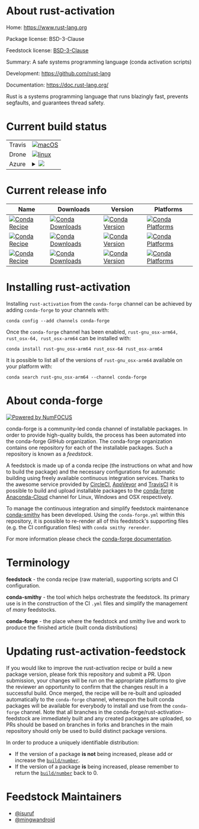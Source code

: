 About rust-activation
=====================

Home: https://www.rust-lang.org

Package license: BSD-3-Clause

Feedstock license: [BSD-3-Clause](https://github.com/conda-forge/rust-activation-feedstock/blob/master/LICENSE.txt)

Summary: A safe systems programming language (conda activation scripts)

Development: https://github.com/rust-lang

Documentation: https://doc.rust-lang.org/

Rust is a systems programming language that runs blazingly fast,
prevents segfaults, and guarantees thread safety.


Current build status
====================


<table><tr>
    <td>Travis</td>
    <td>
      <a href="https://travis-ci.com/conda-forge/rust-activation-feedstock">
        <img alt="macOS" src="https://img.shields.io/travis/com/conda-forge/rust-activation-feedstock/master.svg?label=macOS">
      </a>
    </td>
  </tr><tr>
    <td>Drone</td>
    <td>
      <a href="https://cloud.drone.io/conda-forge/rust-activation-feedstock">
        <img alt="linux" src="https://img.shields.io/drone/build/conda-forge/rust-activation-feedstock/master.svg?label=Linux">
      </a>
    </td>
  </tr>
    
  <tr>
    <td>Azure</td>
    <td>
      <details>
        <summary>
          <a href="https://dev.azure.com/conda-forge/feedstock-builds/_build/latest?definitionId=10833&branchName=master">
            <img src="https://dev.azure.com/conda-forge/feedstock-builds/_apis/build/status/rust-activation-feedstock?branchName=master">
          </a>
        </summary>
        <table>
          <thead><tr><th>Variant</th><th>Status</th></tr></thead>
          <tbody><tr>
              <td>linux_64_channel_targetsconda-forge_maincross_target_platformlinux-64rust_archx86_64-unknown-linux-gnurust_arch_envX86_64_UNKNOWN_LINUX_GNUrust_default_ccx86_64-conda-linux-gnu-ccversion1.49.0</td>
              <td>
                <a href="https://dev.azure.com/conda-forge/feedstock-builds/_build/latest?definitionId=10833&branchName=master">
                  <img src="https://dev.azure.com/conda-forge/feedstock-builds/_apis/build/status/rust-activation-feedstock?branchName=master&jobName=linux&configuration=linux_64_channel_targetsconda-forge_maincross_target_platformlinux-64rust_archx86_64-unknown-linux-gnurust_arch_envX86_64_UNKNOWN_LINUX_GNUrust_default_ccx86_64-conda-linux-gnu-ccversion1.49.0" alt="variant">
                </a>
              </td>
            </tr><tr>
              <td>linux_64_channel_targetsconda-forge_maincross_target_platformlinux-aarch64rust_archaarch64-unknown-linux-gnurust_arch_envAARCH64_UNKNOWN_LINUX_GNUrust_default_ccaarch64-conda-linux-gnu-ccversion1.49.0</td>
              <td>
                <a href="https://dev.azure.com/conda-forge/feedstock-builds/_build/latest?definitionId=10833&branchName=master">
                  <img src="https://dev.azure.com/conda-forge/feedstock-builds/_apis/build/status/rust-activation-feedstock?branchName=master&jobName=linux&configuration=linux_64_channel_targetsconda-forge_maincross_target_platformlinux-aarch64rust_archaarch64-unknown-linux-gnurust_arch_envAARCH64_UNKNOWN_LINUX_GNUrust_default_ccaarch64-conda-linux-gnu-ccversion1.49.0" alt="variant">
                </a>
              </td>
            </tr><tr>
              <td>linux_64_channel_targetsconda-forge_maincross_target_platformlinux-ppc64lerust_archpowerpc64le-unknown-linux-gnurust_arch_envPOWERPC64LE_UNKNOWN_LINUX_GNUrust_default_ccpowerpc64le-conda-linux-gnu-ccversion1.49.0</td>
              <td>
                <a href="https://dev.azure.com/conda-forge/feedstock-builds/_build/latest?definitionId=10833&branchName=master">
                  <img src="https://dev.azure.com/conda-forge/feedstock-builds/_apis/build/status/rust-activation-feedstock?branchName=master&jobName=linux&configuration=linux_64_channel_targetsconda-forge_maincross_target_platformlinux-ppc64lerust_archpowerpc64le-unknown-linux-gnurust_arch_envPOWERPC64LE_UNKNOWN_LINUX_GNUrust_default_ccpowerpc64le-conda-linux-gnu-ccversion1.49.0" alt="variant">
                </a>
              </td>
            </tr><tr>
              <td>linux_64_channel_targetsconda-forge_maincross_target_platformosx-64rust_archx86_64-apple-darwinrust_arch_envX86_64_APPLE_DARWINrust_default_ccx86_64-apple-darwin13.4.0-clangversion1.49.0</td>
              <td>
                <a href="https://dev.azure.com/conda-forge/feedstock-builds/_build/latest?definitionId=10833&branchName=master">
                  <img src="https://dev.azure.com/conda-forge/feedstock-builds/_apis/build/status/rust-activation-feedstock?branchName=master&jobName=linux&configuration=linux_64_channel_targetsconda-forge_maincross_target_platformosx-64rust_archx86_64-apple-darwinrust_arch_envX86_64_APPLE_DARWINrust_default_ccx86_64-apple-darwin13.4.0-clangversion1.49.0" alt="variant">
                </a>
              </td>
            </tr><tr>
              <td>linux_64_channel_targetsconda-forge_maincross_target_platformosx-arm64rust_archaarch64-apple-darwinrust_arch_envAARCH64_APPLE_DARWINrust_default_ccarm64-apple-darwin20.0.0-clangversion1.49.0</td>
              <td>
                <a href="https://dev.azure.com/conda-forge/feedstock-builds/_build/latest?definitionId=10833&branchName=master">
                  <img src="https://dev.azure.com/conda-forge/feedstock-builds/_apis/build/status/rust-activation-feedstock?branchName=master&jobName=linux&configuration=linux_64_channel_targetsconda-forge_maincross_target_platformosx-arm64rust_archaarch64-apple-darwinrust_arch_envAARCH64_APPLE_DARWINrust_default_ccarm64-apple-darwin20.0.0-clangversion1.49.0" alt="variant">
                </a>
              </td>
            </tr><tr>
              <td>linux_64_channel_targetsconda-forge_rust_devcross_target_platformlinux-64rust_archx86_64-unknown-linux-gnurust_arch_envX86_64_UNKNOWN_LINUX_GNUrust_default_ccx86_64-conda-linux-gnu-ccversion1.49.0.dev20201015</td>
              <td>
                <a href="https://dev.azure.com/conda-forge/feedstock-builds/_build/latest?definitionId=10833&branchName=master">
                  <img src="https://dev.azure.com/conda-forge/feedstock-builds/_apis/build/status/rust-activation-feedstock?branchName=master&jobName=linux&configuration=linux_64_channel_targetsconda-forge_rust_devcross_target_platformlinux-64rust_archx86_64-unknown-linux-gnurust_arch_envX86_64_UNKNOWN_LINUX_GNUrust_default_ccx86_64-conda-linux-gnu-ccversion1.49.0.dev20201015" alt="variant">
                </a>
              </td>
            </tr><tr>
              <td>linux_64_channel_targetsconda-forge_rust_devcross_target_platformlinux-aarch64rust_archaarch64-unknown-linux-gnurust_arch_envAARCH64_UNKNOWN_LINUX_GNUrust_default_ccaarch64-conda-linux-gnu-ccversion1.49.0.dev20201015</td>
              <td>
                <a href="https://dev.azure.com/conda-forge/feedstock-builds/_build/latest?definitionId=10833&branchName=master">
                  <img src="https://dev.azure.com/conda-forge/feedstock-builds/_apis/build/status/rust-activation-feedstock?branchName=master&jobName=linux&configuration=linux_64_channel_targetsconda-forge_rust_devcross_target_platformlinux-aarch64rust_archaarch64-unknown-linux-gnurust_arch_envAARCH64_UNKNOWN_LINUX_GNUrust_default_ccaarch64-conda-linux-gnu-ccversion1.49.0.dev20201015" alt="variant">
                </a>
              </td>
            </tr><tr>
              <td>linux_64_channel_targetsconda-forge_rust_devcross_target_platformlinux-ppc64lerust_archpowerpc64le-unknown-linux-gnurust_arch_envPOWERPC64LE_UNKNOWN_LINUX_GNUrust_default_ccpowerpc64le-conda-linux-gnu-ccversion1.49.0.dev20201015</td>
              <td>
                <a href="https://dev.azure.com/conda-forge/feedstock-builds/_build/latest?definitionId=10833&branchName=master">
                  <img src="https://dev.azure.com/conda-forge/feedstock-builds/_apis/build/status/rust-activation-feedstock?branchName=master&jobName=linux&configuration=linux_64_channel_targetsconda-forge_rust_devcross_target_platformlinux-ppc64lerust_archpowerpc64le-unknown-linux-gnurust_arch_envPOWERPC64LE_UNKNOWN_LINUX_GNUrust_default_ccpowerpc64le-conda-linux-gnu-ccversion1.49.0.dev20201015" alt="variant">
                </a>
              </td>
            </tr><tr>
              <td>linux_64_channel_targetsconda-forge_rust_devcross_target_platformosx-64rust_archx86_64-apple-darwinrust_arch_envX86_64_APPLE_DARWINrust_default_ccx86_64-apple-darwin13.4.0-clangversion1.49.0.dev20201015</td>
              <td>
                <a href="https://dev.azure.com/conda-forge/feedstock-builds/_build/latest?definitionId=10833&branchName=master">
                  <img src="https://dev.azure.com/conda-forge/feedstock-builds/_apis/build/status/rust-activation-feedstock?branchName=master&jobName=linux&configuration=linux_64_channel_targetsconda-forge_rust_devcross_target_platformosx-64rust_archx86_64-apple-darwinrust_arch_envX86_64_APPLE_DARWINrust_default_ccx86_64-apple-darwin13.4.0-clangversion1.49.0.dev20201015" alt="variant">
                </a>
              </td>
            </tr><tr>
              <td>linux_64_channel_targetsconda-forge_rust_devcross_target_platformosx-arm64rust_archaarch64-apple-darwinrust_arch_envAARCH64_APPLE_DARWINrust_default_ccarm64-apple-darwin20.0.0-clangversion1.49.0.dev20201015</td>
              <td>
                <a href="https://dev.azure.com/conda-forge/feedstock-builds/_build/latest?definitionId=10833&branchName=master">
                  <img src="https://dev.azure.com/conda-forge/feedstock-builds/_apis/build/status/rust-activation-feedstock?branchName=master&jobName=linux&configuration=linux_64_channel_targetsconda-forge_rust_devcross_target_platformosx-arm64rust_archaarch64-apple-darwinrust_arch_envAARCH64_APPLE_DARWINrust_default_ccarm64-apple-darwin20.0.0-clangversion1.49.0.dev20201015" alt="variant">
                </a>
              </td>
            </tr><tr>
              <td>linux_aarch64_channel_targetsconda-forge_mainversion1.49.0</td>
              <td>
                <a href="https://dev.azure.com/conda-forge/feedstock-builds/_build/latest?definitionId=10833&branchName=master">
                  <img src="https://dev.azure.com/conda-forge/feedstock-builds/_apis/build/status/rust-activation-feedstock?branchName=master&jobName=linux&configuration=linux_aarch64_channel_targetsconda-forge_mainversion1.49.0" alt="variant">
                </a>
              </td>
            </tr><tr>
              <td>linux_aarch64_channel_targetsconda-forge_rust_devversion1.49.0.dev20201015</td>
              <td>
                <a href="https://dev.azure.com/conda-forge/feedstock-builds/_build/latest?definitionId=10833&branchName=master">
                  <img src="https://dev.azure.com/conda-forge/feedstock-builds/_apis/build/status/rust-activation-feedstock?branchName=master&jobName=linux&configuration=linux_aarch64_channel_targetsconda-forge_rust_devversion1.49.0.dev20201015" alt="variant">
                </a>
              </td>
            </tr><tr>
              <td>linux_ppc64le_channel_targetsconda-forge_mainversion1.49.0</td>
              <td>
                <a href="https://dev.azure.com/conda-forge/feedstock-builds/_build/latest?definitionId=10833&branchName=master">
                  <img src="https://dev.azure.com/conda-forge/feedstock-builds/_apis/build/status/rust-activation-feedstock?branchName=master&jobName=linux&configuration=linux_ppc64le_channel_targetsconda-forge_mainversion1.49.0" alt="variant">
                </a>
              </td>
            </tr><tr>
              <td>linux_ppc64le_channel_targetsconda-forge_rust_devversion1.49.0.dev20201015</td>
              <td>
                <a href="https://dev.azure.com/conda-forge/feedstock-builds/_build/latest?definitionId=10833&branchName=master">
                  <img src="https://dev.azure.com/conda-forge/feedstock-builds/_apis/build/status/rust-activation-feedstock?branchName=master&jobName=linux&configuration=linux_ppc64le_channel_targetsconda-forge_rust_devversion1.49.0.dev20201015" alt="variant">
                </a>
              </td>
            </tr><tr>
              <td>osx_64_channel_targetsconda-forge_maincross_target_platformosx-64rust_archx86_64-apple-darwinrust_arch_envX86_64_APPLE_DARWINrust_default_ccx86_64-apple-darwin13.4.0-clangversion1.49.0</td>
              <td>
                <a href="https://dev.azure.com/conda-forge/feedstock-builds/_build/latest?definitionId=10833&branchName=master">
                  <img src="https://dev.azure.com/conda-forge/feedstock-builds/_apis/build/status/rust-activation-feedstock?branchName=master&jobName=osx&configuration=osx_64_channel_targetsconda-forge_maincross_target_platformosx-64rust_archx86_64-apple-darwinrust_arch_envX86_64_APPLE_DARWINrust_default_ccx86_64-apple-darwin13.4.0-clangversion1.49.0" alt="variant">
                </a>
              </td>
            </tr><tr>
              <td>osx_64_channel_targetsconda-forge_maincross_target_platformosx-arm64rust_archaarch64-apple-darwinrust_arch_envAARCH64_APPLE_DARWINrust_default_ccarm64-apple-darwin20.0.0-clangversion1.49.0</td>
              <td>
                <a href="https://dev.azure.com/conda-forge/feedstock-builds/_build/latest?definitionId=10833&branchName=master">
                  <img src="https://dev.azure.com/conda-forge/feedstock-builds/_apis/build/status/rust-activation-feedstock?branchName=master&jobName=osx&configuration=osx_64_channel_targetsconda-forge_maincross_target_platformosx-arm64rust_archaarch64-apple-darwinrust_arch_envAARCH64_APPLE_DARWINrust_default_ccarm64-apple-darwin20.0.0-clangversion1.49.0" alt="variant">
                </a>
              </td>
            </tr><tr>
              <td>osx_64_channel_targetsconda-forge_rust_devcross_target_platformosx-64rust_archx86_64-apple-darwinrust_arch_envX86_64_APPLE_DARWINrust_default_ccx86_64-apple-darwin13.4.0-clangversion1.49.0.dev20201015</td>
              <td>
                <a href="https://dev.azure.com/conda-forge/feedstock-builds/_build/latest?definitionId=10833&branchName=master">
                  <img src="https://dev.azure.com/conda-forge/feedstock-builds/_apis/build/status/rust-activation-feedstock?branchName=master&jobName=osx&configuration=osx_64_channel_targetsconda-forge_rust_devcross_target_platformosx-64rust_archx86_64-apple-darwinrust_arch_envX86_64_APPLE_DARWINrust_default_ccx86_64-apple-darwin13.4.0-clangversion1.49.0.dev20201015" alt="variant">
                </a>
              </td>
            </tr><tr>
              <td>osx_64_channel_targetsconda-forge_rust_devcross_target_platformosx-arm64rust_archaarch64-apple-darwinrust_arch_envAARCH64_APPLE_DARWINrust_default_ccarm64-apple-darwin20.0.0-clangversion1.49.0.dev20201015</td>
              <td>
                <a href="https://dev.azure.com/conda-forge/feedstock-builds/_build/latest?definitionId=10833&branchName=master">
                  <img src="https://dev.azure.com/conda-forge/feedstock-builds/_apis/build/status/rust-activation-feedstock?branchName=master&jobName=osx&configuration=osx_64_channel_targetsconda-forge_rust_devcross_target_platformosx-arm64rust_archaarch64-apple-darwinrust_arch_envAARCH64_APPLE_DARWINrust_default_ccarm64-apple-darwin20.0.0-clangversion1.49.0.dev20201015" alt="variant">
                </a>
              </td>
            </tr><tr>
              <td>osx_arm64_channel_targetsconda-forge_maincross_target_platformosx-64rust_archx86_64-apple-darwinrust_arch_envX86_64_APPLE_DARWINrust_default_ccx86_64-apple-darwin13.4.0-clangversion1.49.0</td>
              <td>
                <a href="https://dev.azure.com/conda-forge/feedstock-builds/_build/latest?definitionId=10833&branchName=master">
                  <img src="https://dev.azure.com/conda-forge/feedstock-builds/_apis/build/status/rust-activation-feedstock?branchName=master&jobName=osx&configuration=osx_arm64_channel_targetsconda-forge_maincross_target_platformosx-64rust_archx86_64-apple-darwinrust_arch_envX86_64_APPLE_DARWINrust_default_ccx86_64-apple-darwin13.4.0-clangversion1.49.0" alt="variant">
                </a>
              </td>
            </tr><tr>
              <td>osx_arm64_channel_targetsconda-forge_maincross_target_platformosx-arm64rust_archaarch64-apple-darwinrust_arch_envAARCH64_APPLE_DARWINrust_default_ccarm64-apple-darwin20.0.0-clangversion1.49.0</td>
              <td>
                <a href="https://dev.azure.com/conda-forge/feedstock-builds/_build/latest?definitionId=10833&branchName=master">
                  <img src="https://dev.azure.com/conda-forge/feedstock-builds/_apis/build/status/rust-activation-feedstock?branchName=master&jobName=osx&configuration=osx_arm64_channel_targetsconda-forge_maincross_target_platformosx-arm64rust_archaarch64-apple-darwinrust_arch_envAARCH64_APPLE_DARWINrust_default_ccarm64-apple-darwin20.0.0-clangversion1.49.0" alt="variant">
                </a>
              </td>
            </tr><tr>
              <td>osx_arm64_channel_targetsconda-forge_rust_devcross_target_platformosx-64rust_archx86_64-apple-darwinrust_arch_envX86_64_APPLE_DARWINrust_default_ccx86_64-apple-darwin13.4.0-clangversion1.49.0.dev20201015</td>
              <td>
                <a href="https://dev.azure.com/conda-forge/feedstock-builds/_build/latest?definitionId=10833&branchName=master">
                  <img src="https://dev.azure.com/conda-forge/feedstock-builds/_apis/build/status/rust-activation-feedstock?branchName=master&jobName=osx&configuration=osx_arm64_channel_targetsconda-forge_rust_devcross_target_platformosx-64rust_archx86_64-apple-darwinrust_arch_envX86_64_APPLE_DARWINrust_default_ccx86_64-apple-darwin13.4.0-clangversion1.49.0.dev20201015" alt="variant">
                </a>
              </td>
            </tr><tr>
              <td>osx_arm64_channel_targetsconda-forge_rust_devcross_target_platformosx-arm64rust_archaarch64-apple-darwinrust_arch_envAARCH64_APPLE_DARWINrust_default_ccarm64-apple-darwin20.0.0-clangversion1.49.0.dev20201015</td>
              <td>
                <a href="https://dev.azure.com/conda-forge/feedstock-builds/_build/latest?definitionId=10833&branchName=master">
                  <img src="https://dev.azure.com/conda-forge/feedstock-builds/_apis/build/status/rust-activation-feedstock?branchName=master&jobName=osx&configuration=osx_arm64_channel_targetsconda-forge_rust_devcross_target_platformosx-arm64rust_archaarch64-apple-darwinrust_arch_envAARCH64_APPLE_DARWINrust_default_ccarm64-apple-darwin20.0.0-clangversion1.49.0.dev20201015" alt="variant">
                </a>
              </td>
            </tr><tr>
              <td>win_64_channel_targetsconda-forge_mainversion1.49.0</td>
              <td>
                <a href="https://dev.azure.com/conda-forge/feedstock-builds/_build/latest?definitionId=10833&branchName=master">
                  <img src="https://dev.azure.com/conda-forge/feedstock-builds/_apis/build/status/rust-activation-feedstock?branchName=master&jobName=win&configuration=win_64_channel_targetsconda-forge_mainversion1.49.0" alt="variant">
                </a>
              </td>
            </tr><tr>
              <td>win_64_channel_targetsconda-forge_rust_devversion1.49.0.dev20201015</td>
              <td>
                <a href="https://dev.azure.com/conda-forge/feedstock-builds/_build/latest?definitionId=10833&branchName=master">
                  <img src="https://dev.azure.com/conda-forge/feedstock-builds/_apis/build/status/rust-activation-feedstock?branchName=master&jobName=win&configuration=win_64_channel_targetsconda-forge_rust_devversion1.49.0.dev20201015" alt="variant">
                </a>
              </td>
            </tr>
          </tbody>
        </table>
      </details>
    </td>
  </tr>
</table>

Current release info
====================

| Name | Downloads | Version | Platforms |
| --- | --- | --- | --- |
| [![Conda Recipe](https://img.shields.io/badge/recipe-rust--gnu_osx--arm64-green.svg)](https://anaconda.org/conda-forge/rust-gnu_osx-arm64) | [![Conda Downloads](https://img.shields.io/conda/dn/conda-forge/rust-gnu_osx-arm64.svg)](https://anaconda.org/conda-forge/rust-gnu_osx-arm64) | [![Conda Version](https://img.shields.io/conda/vn/conda-forge/rust-gnu_osx-arm64.svg)](https://anaconda.org/conda-forge/rust-gnu_osx-arm64) | [![Conda Platforms](https://img.shields.io/conda/pn/conda-forge/rust-gnu_osx-arm64.svg)](https://anaconda.org/conda-forge/rust-gnu_osx-arm64) |
| [![Conda Recipe](https://img.shields.io/badge/recipe-rust_osx--64-green.svg)](https://anaconda.org/conda-forge/rust_osx-64) | [![Conda Downloads](https://img.shields.io/conda/dn/conda-forge/rust_osx-64.svg)](https://anaconda.org/conda-forge/rust_osx-64) | [![Conda Version](https://img.shields.io/conda/vn/conda-forge/rust_osx-64.svg)](https://anaconda.org/conda-forge/rust_osx-64) | [![Conda Platforms](https://img.shields.io/conda/pn/conda-forge/rust_osx-64.svg)](https://anaconda.org/conda-forge/rust_osx-64) |
| [![Conda Recipe](https://img.shields.io/badge/recipe-rust_osx--arm64-green.svg)](https://anaconda.org/conda-forge/rust_osx-arm64) | [![Conda Downloads](https://img.shields.io/conda/dn/conda-forge/rust_osx-arm64.svg)](https://anaconda.org/conda-forge/rust_osx-arm64) | [![Conda Version](https://img.shields.io/conda/vn/conda-forge/rust_osx-arm64.svg)](https://anaconda.org/conda-forge/rust_osx-arm64) | [![Conda Platforms](https://img.shields.io/conda/pn/conda-forge/rust_osx-arm64.svg)](https://anaconda.org/conda-forge/rust_osx-arm64) |

Installing rust-activation
==========================

Installing `rust-activation` from the `conda-forge` channel can be achieved by adding `conda-forge` to your channels with:

```
conda config --add channels conda-forge
```

Once the `conda-forge` channel has been enabled, `rust-gnu_osx-arm64, rust_osx-64, rust_osx-arm64` can be installed with:

```
conda install rust-gnu_osx-arm64 rust_osx-64 rust_osx-arm64
```

It is possible to list all of the versions of `rust-gnu_osx-arm64` available on your platform with:

```
conda search rust-gnu_osx-arm64 --channel conda-forge
```


About conda-forge
=================

[![Powered by NumFOCUS](https://img.shields.io/badge/powered%20by-NumFOCUS-orange.svg?style=flat&colorA=E1523D&colorB=007D8A)](http://numfocus.org)

conda-forge is a community-led conda channel of installable packages.
In order to provide high-quality builds, the process has been automated into the
conda-forge GitHub organization. The conda-forge organization contains one repository
for each of the installable packages. Such a repository is known as a *feedstock*.

A feedstock is made up of a conda recipe (the instructions on what and how to build
the package) and the necessary configurations for automatic building using freely
available continuous integration services. Thanks to the awesome service provided by
[CircleCI](https://circleci.com/), [AppVeyor](https://www.appveyor.com/)
and [TravisCI](https://travis-ci.com/) it is possible to build and upload installable
packages to the [conda-forge](https://anaconda.org/conda-forge)
[Anaconda-Cloud](https://anaconda.org/) channel for Linux, Windows and OSX respectively.

To manage the continuous integration and simplify feedstock maintenance
[conda-smithy](https://github.com/conda-forge/conda-smithy) has been developed.
Using the ``conda-forge.yml`` within this repository, it is possible to re-render all of
this feedstock's supporting files (e.g. the CI configuration files) with ``conda smithy rerender``.

For more information please check the [conda-forge documentation](https://conda-forge.org/docs/).

Terminology
===========

**feedstock** - the conda recipe (raw material), supporting scripts and CI configuration.

**conda-smithy** - the tool which helps orchestrate the feedstock.
                   Its primary use is in the construction of the CI ``.yml`` files
                   and simplify the management of *many* feedstocks.

**conda-forge** - the place where the feedstock and smithy live and work to
                  produce the finished article (built conda distributions)


Updating rust-activation-feedstock
==================================

If you would like to improve the rust-activation recipe or build a new
package version, please fork this repository and submit a PR. Upon submission,
your changes will be run on the appropriate platforms to give the reviewer an
opportunity to confirm that the changes result in a successful build. Once
merged, the recipe will be re-built and uploaded automatically to the
`conda-forge` channel, whereupon the built conda packages will be available for
everybody to install and use from the `conda-forge` channel.
Note that all branches in the conda-forge/rust-activation-feedstock are
immediately built and any created packages are uploaded, so PRs should be based
on branches in forks and branches in the main repository should only be used to
build distinct package versions.

In order to produce a uniquely identifiable distribution:
 * If the version of a package **is not** being increased, please add or increase
   the [``build/number``](https://conda.io/docs/user-guide/tasks/build-packages/define-metadata.html#build-number-and-string).
 * If the version of a package **is** being increased, please remember to return
   the [``build/number``](https://conda.io/docs/user-guide/tasks/build-packages/define-metadata.html#build-number-and-string)
   back to 0.

Feedstock Maintainers
=====================

* [@isuruf](https://github.com/isuruf/)
* [@mingwandroid](https://github.com/mingwandroid/)

